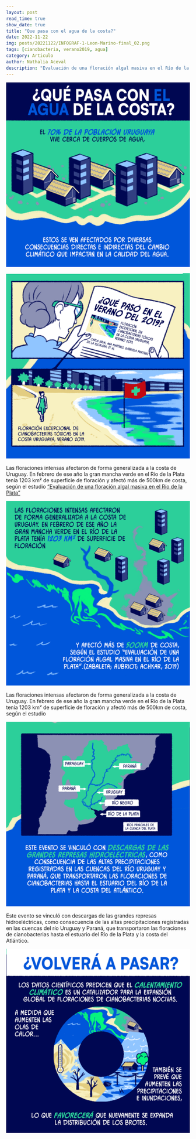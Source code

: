 ```yaml
---
layout: post
read_time: true
show_date: true
title: "Que pasa con el agua de la costa?"
date: 2022-11-22
img: posts/20221122/INFOGRAF-1-Leon-Marino-final_02.png
tags: [cianobacteria, verano2019, agua]
category: Articulo
author: Nathalia Aceval
description: "Evaluación de una floración algal masiva en el Río de la Plata"
---
```

![ilustracion1](assets/img/posts/20221122/INFOGRAF-1-Leon-Marino-final_01.png)

![ilustracion0](assets/img/posts/20221122/INFOGRAF-1-Leon-Marino-final_02.png)

Las floraciones intensas afectaron de forma generalizada a la costa de Uruguay. 
En febrero de ese año la gran mancha verde en el Río de la Plata tenía 1203 km² de superficie de floración y afectó más de 500km de costa, según el estudio [“Evaluación de una floración algal masiva en el Río de la Plata”](https://doi.org/10.1016/j.watres.2020.115944)

![ilustracion2](assets/img/posts/20221122/INFOGRAF-1-Leon-Marino-final_03.png)

Las floraciones intensas afectaron de forma generalizada a la costa de Uruguay. En febrero de ese año la gran mancha verde en el Río de la Plata tenía 1203 km² de superficie de floración y afectó más de 500km de costa, según el estudio 

![ilustracion3](assets/img/posts/20221122/INFOGRAF-1-Leon-Marino-final_04.png)

Este evento se vinculó con descargas de las grandes represas hidroeléctricas, como consecuencia de las altas precipitaciones registradas en las cuencas del río Uruguay y Paraná, que transportaron las floraciones de cianobacterias hasta el estuario del Río de la Plata y la costa del Atlántico.

![ilustracion4](assets/img/posts/20221122/INFOGRAF-1-Leon-Marino-final_05.png)